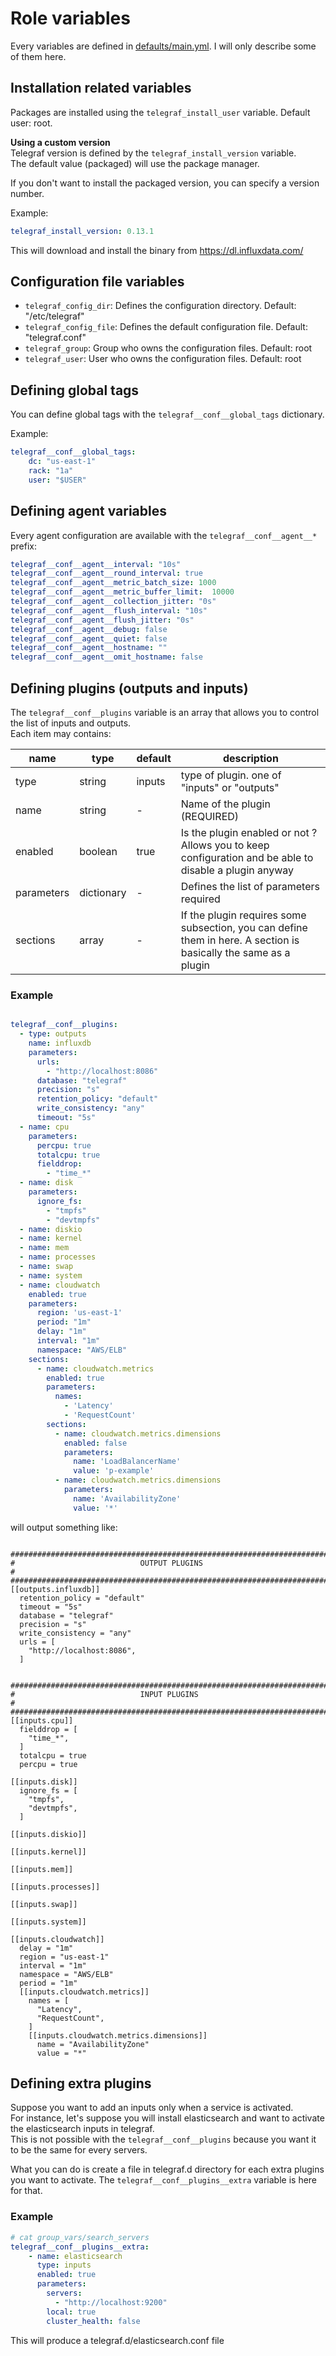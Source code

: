 Role variables
==============

Every variables are defined in [defaults/main.yml](defaults/main.yml). I will only describe some of them here.

Installation related variables
------------------------------

Packages are installed using the `telegraf_install_user` variable. Default user: root.

**Using a custom version**  
Telegraf version is defined by the `telegraf_install_version` variable.  
The default value (packaged) will use the package manager.

If you don't want to install the packaged version, you can specify a version number.

Example:
```yaml
telegraf_install_version: 0.13.1
```

This will download and install the binary from https://dl.influxdata.com/

Configuration file variables
----------------------------

* `telegraf_config_dir`: Defines the configuration directory. Default: "/etc/telegraf"
* `telegraf_config_file`: Defines the default configuration file. Default: "telegraf.conf"
* `telegraf_group`: Group who owns the configuration files. Default: root
* `telegraf_user`: User who owns the configuration files. Default: root

Defining global tags
--------------------

You can define global tags with the `telegraf__conf__global_tags` dictionary.

Example:
```yaml
telegraf__conf__global_tags:
    dc: "us-east-1"
    rack: "1a"
    user: "$USER"
```

Defining agent variables
------------------------

Every agent configuration are available with the `telegraf__conf__agent__*` prefix:
```yaml
telegraf__conf__agent__interval: "10s"
telegraf__conf__agent__round_interval: true
telegraf__conf__agent__metric_batch_size: 1000
telegraf__conf__agent__metric_buffer_limit:  10000
telegraf__conf__agent__collection_jitter: "0s"
telegraf__conf__agent__flush_interval: "10s"
telegraf__conf__agent__flush_jitter: "0s"
telegraf__conf__agent__debug: false
telegraf__conf__agent__quiet: false
telegraf__conf__agent__hostname: ""
telegraf__conf__agent__omit_hostname: false
```

Defining plugins (outputs and inputs)
-------------------------------------

The `telegraf__conf__plugins` variable is an array that allows you to 
control the list of inputs and outputs.  
Each item may contains:

| name       | type       | default | description                                                                                                      |
| ---------- | ---------- | ------- | ---------------------------------------------------------------------------------------------------------------- |
| type       | string     | inputs  | type of plugin. one of "inputs" or "outputs"                                                                     |
| name       | string     | -       | Name of the plugin (REQUIRED)                                                                                    |
| enabled    | boolean    | true    | Is the plugin enabled or not ? Allows you to keep configuration and be able to disable a plugin anyway           |
| parameters | dictionary | -       | Defines the list of parameters required                                                                          |
| sections   | array      | -       | If the plugin requires some subsection, you can define them in here. A section is basically the same as a plugin |

### Example

```yaml

telegraf__conf__plugins:
  - type: outputs
    name: influxdb
    parameters:
      urls:
        - "http://localhost:8086"
      database: "telegraf"
      precision: "s"
      retention_policy: "default"
      write_consistency: "any"
      timeout: "5s"
  - name: cpu
    parameters:
      percpu: true
      totalcpu: true
      fielddrop:
        - "time_*"
  - name: disk
    parameters:
      ignore_fs:
        - "tmpfs"
        - "devtmpfs"
  - name: diskio
  - name: kernel
  - name: mem
  - name: processes
  - name: swap
  - name: system
  - name: cloudwatch
    enabled: true
    parameters:
      region: 'us-east-1'
      period: "1m"
      delay: "1m"
      interval: "1m"
      namespace: "AWS/ELB"
    sections:
      - name: cloudwatch.metrics
        enabled: true
        parameters:
          names:
            - 'Latency'
            - 'RequestCount'
        sections:
          - name: cloudwatch.metrics.dimensions
            enabled: false
            parameters:
              name: 'LoadBalancerName'
              value: 'p-example'
          - name: cloudwatch.metrics.dimensions
            parameters:
              name: 'AvailabilityZone'
              value: '*'
```

will output something like:

```

###############################################################################
#                            OUTPUT PLUGINS                                   #
###############################################################################
[[outputs.influxdb]]
  retention_policy = "default"
  timeout = "5s"
  database = "telegraf"
  precision = "s"
  write_consistency = "any"
  urls = [
    "http://localhost:8086",
  ]


###############################################################################
#                            INPUT PLUGINS                                    #
###############################################################################
[[inputs.cpu]]
  fielddrop = [
    "time_*",
  ]
  totalcpu = true
  percpu = true

[[inputs.disk]]
  ignore_fs = [
    "tmpfs",
    "devtmpfs",
  ]

[[inputs.diskio]]

[[inputs.kernel]]

[[inputs.mem]]

[[inputs.processes]]

[[inputs.swap]]

[[inputs.system]]

[[inputs.cloudwatch]]
  delay = "1m"
  region = "us-east-1"
  interval = "1m"
  namespace = "AWS/ELB"
  period = "1m"
  [[inputs.cloudwatch.metrics]]
    names = [
      "Latency",
      "RequestCount",
    ]
    [[inputs.cloudwatch.metrics.dimensions]]
      name = "AvailabilityZone"
      value = "*"
```

Defining extra plugins
----------------------

Suppose you want to add an inputs only when a service is activated.  
For instance, let's suppose you will install elasticsearch and want to activate
the elasticsearch inputs in telegraf.  
This is not possible with the `telegraf__conf__plugins` because you want
it to be the same for every servers.  

What you can do is create a file in telegraf.d directory for each extra 
plugins you want to activate.
The `telegraf__conf__plugins__extra` variable is here for that.

### Example

```yml
# cat group_vars/search_servers
telegraf__conf__plugins__extra:
    - name: elasticsearch
      type: inputs
      enabled: true
      parameters:
        servers:
          - "http://localhost:9200"
        local: true
        cluster_health: false
```

This will produce a telegraf.d/elasticsearch.conf file
